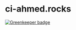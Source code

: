 # ci-ahmed.rocks

[![Greenkeeper badge](https://badges.greenkeeper.io/a7madgamal/ci-ahmed.rocks.svg)](https://greenkeeper.io/)